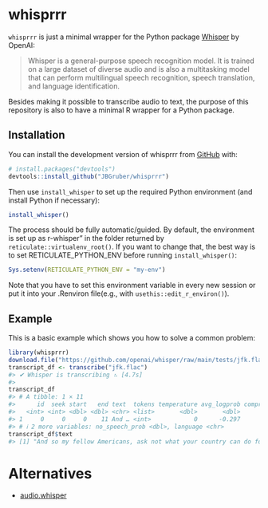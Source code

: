
<!-- README.md is generated from README.Rmd. Please edit that file -->

# whisprrr

<!-- badges: start -->
<!-- badges: end -->

`whisprrr` is just a minimal wrapper for the Python package
[Whisper](https://github.com/openai/whisper) by OpenAI:

> Whisper is a general-purpose speech recognition model. It is trained
> on a large dataset of diverse audio and is also a multitasking model
> that can perform multilingual speech recognition, speech translation,
> and language identification.

Besides making it possible to transcribe audio to text, the purpose of
this repository is also to have a minimal R wrapper for a Python
package.

## Installation

You can install the development version of whisprrr from
[GitHub](https://github.com/) with:

``` r
# install.packages("devtools")
devtools::install_github("JBGruber/whisprrr")
```

Then use `install_whisper` to set up the required Python environment
(and install Python if necessary):

``` r
install_whisper()
```

The process should be fully automatic/guided. By default, the
environment is set up as r-whisper” in the folder returned by
`reticulate::virtualenv_root()`. If you want to change that, the best
way is to set RETICULATE_PYTHON_ENV before running `install_whisper()`:

``` r
Sys.setenv(RETICULATE_PYTHON_ENV = "my-env")
```

Note that you have to set this environment variable in every new session
or put it into your .Renviron file(e.g., with
`usethis::edit_r_environ()`).

## Example

This is a basic example which shows you how to solve a common problem:

``` r
library(whisprrr)
download.file("https://github.com/openai/whisper/raw/main/tests/jfk.flac", "jfk.flac")
transcript_df <- transcribe("jfk.flac")
#> ✔ Whisper is transcribing ⠦ [4.7s]
#> 
transcript_df
#> # A tibble: 1 × 11
#>      id  seek start   end text  tokens temperature avg_logprob compression_ratio
#>   <int> <int> <dbl> <dbl> <chr> <list>       <dbl>       <dbl>             <dbl>
#> 1     0     0     0    11 And … <int>            0      -0.297              1.35
#> # ℹ 2 more variables: no_speech_prob <dbl>, language <chr>
transcript_df$text
#> [1] "And so my fellow Americans, ask not what your country can do for you, ask what you can do for your country."
```

# Alternatives

- [audio.whisper](https://github.com/bnosac/audio.whisper)
